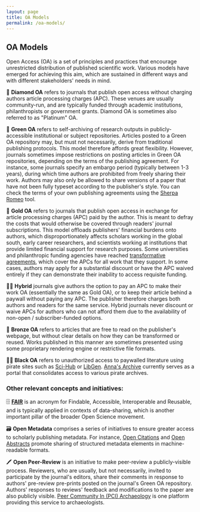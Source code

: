 ```yaml
---
layout: page
title: OA Models
permalink: /oa-models/
---
```


## OA Models
Open Access (OA) is a set of principles and practices that encourage unrestricted distribution of published scientific work.
Various models have emerged for achieving this aim, which are sustained in different ways and with different stakeholders' needs in mind.

💎 **Diamond OA** refers to journals that publish open access without charging authors article processing charges (APC).
These venues are usually community-run, and are typically funded through academic institutions, philanthropists or government grants.
Diamond OA is sometimes also referred to as "Platinum" OA.

🌿 **Green OA** refers to self-archiving of research outputs in publicly-accessible institutional or subject repositories.
Articles posted to a Green OA repository may, but must not necessarily, derive from traditional publishing protocols.
This model therefore affords great flexibility.
However, journals sometimes impose restrictions on posting articles in Green OA repositories, depending on the terms of the publishing agreement.
For instance, some journals specify an embargo period (typically between 1-3 years), during which time authors are prohibited from freely sharing their work.
Authors may also only be allowed to share versions of a paper that have not been fully typeset according to the publisher's style.
You can check the terms of your own publishing agreements using the [Sherpa Romeo](https://www.sherpa.ac.uk/romeo/) tool.

👑 **Gold OA** refers to journals that publish open access in exchange for article processing charges (APC) paid by the author.
This is meant to defray the costs that would otherwise be covered through readers' journal subscriptions.
This model offloads publishers' financial burdens onto authors, which disproportionately affects scholars working in the global south, early career researchers, and scientists working at institutions that provide limited financial support for research purposes.
Some universities and philanthropic funding agencies have reached [transformative agreements](https://www.coalition-s.org/faq/what-is-a-transformative-agreement/), which cover the APCs for all work that they support.
In some cases, authors may apply for a substantial discount or have the APC waived entirely if they can demonstrate their inability to access requisite funding.

🫰🏻 **Hybrid** journals give authors the option to pay an APC to make their work OA (essentially the same as Gold OA), or to keep their article behind a paywall without paying any APC.
The publisher therefore charges both authors and readers for the same service.
Hybrid journals never discount or waive APCs for authors who can not afford them due to the availability of non-open / subscriber-funded options.

🥔 **Bronze OA** refers to articles that are free to read on the publisher's webpage, but without clear details on how they can be transformed or reused.
Works published in this manner are sometimes presented using some proprietary rendering engine or restrictive file formats.

🏴‍☠️ **Black OA** refers to unauthorized access to paywalled literature using pirate sites such as [Sci-Hub](https://www.sci-hub.wf/) or [LibGen](https://libgen.is/). [Anna's Archive](https://annas-archive.org/) currently serves as a portal that consolidates access to various pirate archives.


### Other relevant concepts and initiatives:

🗄️ **[FAIR](https://www.go-fair.org/fair-principles/)** is an acronym for Findable, Accessible, Interoperable and Reusable, and is typically applied in contexts of data-sharing, which is another important pillar of the broader Open Science movement.

🗃️ **Open Metadata** comprises a series of initiatives to ensure greater access to scholarly publishing metadata.
For instance, [Open Citations](https://i4oc.org/) and [Open Abstracts](https://i4oa.org/) promote sharing of structured metadata elements in machine-readable formats.

🖍️ **Open Peer-Review** is an initiative to make peer-review a publicly-visible process.
Reviewers, who are usually, but not necessarily, invited to participate by the journal's editors, share their comments in response to authors' pre-review pre-prints posted on the journal's Green OA repository.
Authors' responses to reviews' feedback and modifications to the paper are also publicly visible.
[Peer Community In (PCI) Archaeology](https://archaeo.peercommunityin.org/) is one platform providing this service to archaeologists.